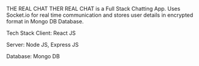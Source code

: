 THE REAL CHAT
THER REAL CHAT is a Full Stack Chatting App. Uses Socket.io for real time communication and stores user details in encrypted format in Mongo DB Database.

Tech Stack
Client: React JS

Server: Node JS, Express JS

Database: Mongo DB
